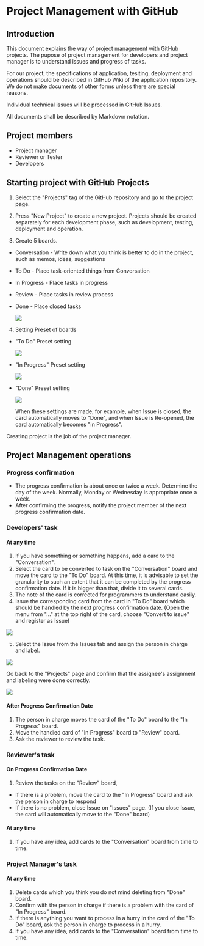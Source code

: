 # Project Management with GitHub

## Introduction

This document explains the way of project management with GitHub projects. The pupose of project management for developers and project manager is to understand issues and progress of tasks.

For our project, the specifications of application, tesiting, deployment and operations should be described in GitHub Wiki of the application repository. We do not make documents of other forms unless there are special reasons.

Individual technical issues will be processed in GitHub Issues.

All documents shall be described by Markdown notation.

## Project members

- Project manager
- Reviewer or Tester
- Developers

## Starting project with GitHub Projects

1. Select the "Projects" tag of the GitHub repository and go to the project page.

2. Press "New Project" to create a new project. Projects should be created separately for each development phase, such as development, testing, deployment and operation.

3. Create 5 boards.
  - Conversation - Write down what you think is better to do in the project, such as memos, ideas, suggestions
  - To Do - Place task-oriented things from Conversation
  - In Progress - Place tasks in progress
  - Review - Place tasks in review process
  - Done - Place closed tasks

    ![](screenshot/project.png)

4. Setting Preset of boards
  - "To Do" Preset setting

    ![](screenshot/todo.png)

  - "In Progress" Preset setting

    ![](screenshot/in_progress.png)

  - "Done" Preset setting

    ![](screenshot/done.png)

    When these settings are made, for example, when Issue is closed, the card automatically moves to "Done", and when Issue is Re-opened, the card automatically becomes "In Progress".

Creating project is the job of the project manager.

## Project Management operations

### Progress confirmation

- The progress confirmation is about once or twice a week. Determine the day of the week. Normally, Monday or Wednesday is appropriate once a week.
- After confirming the progress, notify the project member of the next progress confirmation date.

### Developers' task

#### At any time

1. If you have something or something happens, add a card to the "Conversation".
2. Select the card to be converted to task on the "Conversation" board and move the card to the "To Do" board. At this time, it is advisable to set the granularity to such an extent that it can be completed by the progress confirmation date. If it is bigger than that, divide it to several cards.
3. The note of the card is corrected for programmers to understand easily.
4. Issue the corresponding card from the card in "To Do" board which should be handled by the next progress confirmation date. (Open the menu from "..." at the top right of the card, choose "Convert to issue" and register as Issue)

  ![](screenshot/convert_to_issue.png)

5. Select the Issue from the Issues tab and assign the person in charge and label.

  ![](screenshot/assign_label_issue.png)

  Go back to the "Projects" page and confirm that the assignee's assignment and labeling were done correctly.

  ![](screenshot/assigned_issue.png)

#### After Progress Confirmation Date

1. The person in charge moves the card of the "To Do" board to the "In Progress" board.
2. Move the handled card of "In Progress" board to "Review" board.
3. Ask the reviewer to review the task.


### Reviewer's task

#### On Progress Confirmation Date

1. Review the tasks on the "Review" board,
  - If there is a problem, move the card to the "In Progress" board and ask the person in charge to respond
  - If there is no problem, close Issue on "Issues" page. (If you close Issue, the card will automatically move to the "Done" board)

#### At any time

1. If you have any idea, add cards to the "Conversation" board from time to time.


### Project Manager's task

#### At any time

1. Delete cards which you think you do not mind deleting from "Done" board.
2. Confirm with the person in charge if there is a problem with the card of "In Progress" board.
3. If there is anything you want to process in a hurry in the card of the "To Do" board, ask the person in charge to process in a hurry.
4. If you have any idea, add cards to the "Conversation" board from time to time.
